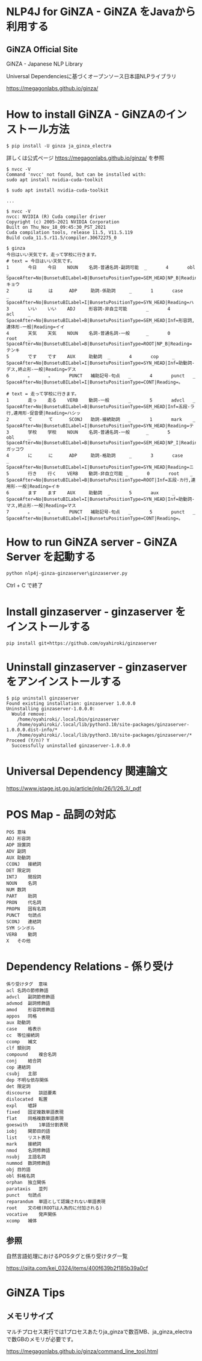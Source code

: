 # NLP4J for GiNZA - GiNZA をJavaから利用する

## GiNZA Official Site

GiNZA - Japanese NLP Library

Universal Dependenciesに基づくオープンソース日本語NLPライブラリ

https://megagonlabs.github.io/ginza/

# How to install GiNZA - GiNZAのインストール方法

```
$ pip install -U ginza ja_ginza_electra
```

詳しくは公式ページ https://megagonlabs.github.io/ginza/ を参照

```
$ nvcc -V
Command 'nvcc' not found, but can be installed with:
sudo apt install nvidia-cuda-toolkit

$ sudo apt install nvidia-cuda-toolkit

...

$ nvcc -V
nvcc: NVIDIA (R) Cuda compiler driver
Copyright (c) 2005-2021 NVIDIA Corporation
Built on Thu_Nov_18_09:45:30_PST_2021
Cuda compilation tools, release 11.5, V11.5.119
Build cuda_11.5.r11.5/compiler.30672275_0
```

```
$ ginza
今日はいい天気です。走って学校に行きます。
# text = 今日はいい天気です。
1       今日    今日    NOUN    名詞-普通名詞-副詞可能  _       4       obl     _       SpaceAfter=No|BunsetuBILabel=B|BunsetuPositionType=SEM_HEAD|NP_B|Reading=キョウ
2       は      は      ADP     助詞-係助詞     _       1       case    _       SpaceAfter=No|BunsetuBILabel=I|BunsetuPositionType=SYN_HEAD|Reading=ハ
3       いい    いい    ADJ     形容詞-非自立可能       _       4       acl     _       SpaceAfter=No|BunsetuBILabel=B|BunsetuPositionType=SEM_HEAD|Inf=形容詞,連体形-一般|Reading=イイ
4       天気    天気    NOUN    名詞-普通名詞-一般      _       0       root    _       SpaceAfter=No|BunsetuBILabel=B|BunsetuPositionType=ROOT|NP_B|Reading=テンキ
5       です    です    AUX     助動詞  _       4       cop     _       SpaceAfter=No|BunsetuBILabel=I|BunsetuPositionType=SYN_HEAD|Inf=助動詞-デス,終止形-一般|Reading=デス
6       。      。      PUNCT   補助記号-句点   _       4       punct   _       SpaceAfter=No|BunsetuBILabel=I|BunsetuPositionType=CONT|Reading=。

# text = 走って学校に行きます。
1       走っ    走る    VERB    動詞-一般       _       5       advcl   _       SpaceAfter=No|BunsetuBILabel=B|BunsetuPositionType=SEM_HEAD|Inf=五段-ラ行,連用形-促音便|Reading=ハシッ
2       て      て      SCONJ   助詞-接続助詞   _       1       mark    _       SpaceAfter=No|BunsetuBILabel=I|BunsetuPositionType=SYN_HEAD|Reading=テ
3       学校    学校    NOUN    名詞-普通名詞-一般      _       5       obl     _       SpaceAfter=No|BunsetuBILabel=B|BunsetuPositionType=SEM_HEAD|NP_I|Reading=ガッコウ
4       に      に      ADP     助詞-格助詞     _       3       case    _       SpaceAfter=No|BunsetuBILabel=I|BunsetuPositionType=SYN_HEAD|Reading=ニ
5       行き    行く    VERB    動詞-非自立可能 _       0       root    _       SpaceAfter=No|BunsetuBILabel=B|BunsetuPositionType=ROOT|Inf=五段-カ行,連用形-一般|Reading=イキ
6       ます    ます    AUX     助動詞  _       5       aux     _       SpaceAfter=No|BunsetuBILabel=I|BunsetuPositionType=SYN_HEAD|Inf=助動詞-マス,終止形-一般|Reading=マス
7       。      。      PUNCT   補助記号-句点   _       5       punct   _       SpaceAfter=No|BunsetuBILabel=I|BunsetuPositionType=CONT|Reading=。
```

# How to run GiNZA server - GiNZA Server を起動する

```
python nlp4j-ginza-ginzaserver\ginzaserver.py
```

Ctrl + C で終了

# Install ginzaserver - ginzaserver をインストールする

```
pip install git+https://github.com/oyahiroki/ginzaserver
```

# Uninstall ginzaserver - ginzaserver をアンインストールする

```
$ pip uninstall ginzaserver
Found existing installation: ginzaserver 1.0.0.0
Uninstalling ginzaserver-1.0.0.0:
  Would remove:
    /home/oyahiroki/.local/bin/ginzaserver
    /home/oyahiroki/.local/lib/python3.10/site-packages/ginzaserver-1.0.0.0.dist-info/*
    /home/oyahiroki/.local/lib/python3.10/site-packages/ginzaserver/*
Proceed (Y/n)? Y
  Successfully uninstalled ginzaserver-1.0.0.0
```

# Universal Dependency 関連論文

https://www.jstage.jst.go.jp/article/jnlp/26/1/26_3/_pdf

# POS Map - 品詞の対応

```
POS	意味
ADJ	形容詞
ADP	設置詞
ADV	副詞
AUX	助動詞
CCONJ	接続詞
DET	限定詞
INTJ	間投詞
NOUN	名詞
NUM	数詞
PART	助詞
PRON	代名詞
PROPN	固有名詞
PUNCT	句読点
SCONJ	連結詞
SYM	シンボル
VERB	動詞
X	その他
```

<!--
```
POS_JP_DICT = {
    'NOUN': '名詞',
    'PROPN': '固有名詞',
    'VERB': '動詞',
    'ADJ': '形容詞',
    'ADV': '副詞',
    'CCONJ': '接続詞',
    'INTJ': '間投詞',
    'PRON': '代名詞',
    'NUM': '数詞',
    'AUX': '助動詞',
    'CONJ': '接続詞',
    'SCONJ': '従属接続詞',
    'DET': '限定詞',
    'ADP': '接置詞',
    'PART': '接辞',
    'PUNCT': '句読点',
    'SYM': '記号',
    'X': 'その他'
```
-->

# Dependency Relations - 係り受け

```
係り受けタグ	意味
acl	名詞の節修飾語
advcl	副詞節修飾語
advmod	副詞修飾語
amod	形容詞修飾語
appos	同格
aux	助動詞
case	格表示
cc	等位接続詞
ccomp	補文
clf	類別詞
compound	複合名詞
conj	結合詞
cop	連結詞
csubj	主部
dep	不明な依存関係
det	限定詞
discourse	談話要素
dislocated	転置
expl	嘘辞
fixed	固定複数単語表現
flat	同格複数単語表現
goeswith	1単語分割表現
iobj	関節目的語
list	リスト表現
mark	接続詞
nmod	名詞修飾語
nsubj	主語名詞
nummod	数詞修飾語
obj	目的語
obl	斜格名詞
orphan	独立関係
parataxis	並列
punct	句読点
reparandum	単語として認識されない単語表現
root	文の根(ROOTは人為的に付加される)
vocative	発声関係
xcomp	補体
```

## 参照

自然言語処理におけるPOSタグと係り受けタグ一覧

https://qiita.com/kei_0324/items/400f639b2f185b39a0cf


# GiNZA Tips

## メモリサイズ

マルチプロセス実行では1プロセスあたりja_ginzaで数百MB、ja_ginza_electraで数GBのメモリが必要です。

https://megagonlabs.github.io/ginza/command_line_tool.html




